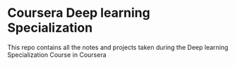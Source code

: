 # Coursera Deep learning Specialization

This repo contains all the notes and projects taken during the Deep learning Specialization Course in Coursera
